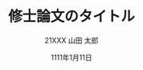 ---
title: 修士論文のタイトル
author:
  - 21XXX 山田 太郎
supervisor: 嶋 久登 教授
date: 1111年1月11日
institute: |
  神戸情報大学院大学
  情報技術研究科 情報システム専攻
documentclass: bxjsreport  # 日本語の論文に適したクラス
classoption:
  - "pandoc"
toc: true
---